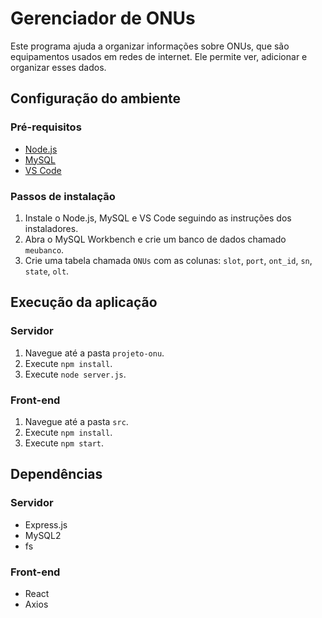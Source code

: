 # Gerenciador de ONUs

Este programa ajuda a organizar informações sobre ONUs, que são equipamentos usados em redes de internet. Ele permite ver, adicionar e organizar esses dados.

## Configuração do ambiente

### Pré-requisitos

* [Node.js](https://nodejs.org/)
* [MySQL](https://www.mysql.com/)
* [VS Code](https://code.visualstudio.com/)

### Passos de instalação

1. Instale o Node.js, MySQL e VS Code seguindo as instruções dos instaladores.
2. Abra o MySQL Workbench e crie um banco de dados chamado `meubanco`.
3. Crie uma tabela chamada `ONUs` com as colunas: `slot`, `port`, `ont_id`, `sn`, `state`, `olt`.

## Execução da aplicação

### Servidor

1. Navegue até a pasta `projeto-onu`.
2. Execute `npm install`.
3. Execute `node server.js`.

### Front-end

1. Navegue até a pasta `src`.
2. Execute `npm install`.
3. Execute `npm start`.

## Dependências

### Servidor

* Express.js
* MySQL2
* fs

### Front-end

* React
* Axios
